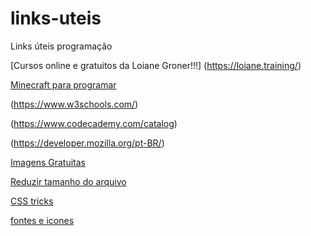 # links-uteis
Links úteis programação

[Cursos online e gratuitos da Loiane Groner!!!] (https://loiane.training/)

[Minecraft para programar](https://studio.code.org/s/mc/lessons/1/levels/1)

(https://www.w3schools.com/)

(https://www.codecademy.com/catalog)

(https://developer.mozilla.org/pt-BR/)

[Imagens Gratuitas](https://unsplash.com/)

[Reduzir tamanho do arquivo](https://tinypng.com/)

[CSS tricks](https://css-tricks.com/)

[fontes e icones](https://fontawesome.com/)
